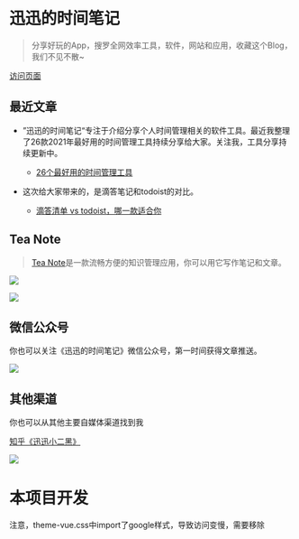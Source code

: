 # 迅迅的时间笔记

> 分享好玩的App，搜罗全网效率工具，软件，网站和应用，收藏这个Blog，我们不见不散~

[访问页面](https://xunxun2hei.github.io/#/)

## 最近文章

* ”迅迅的时间笔记“专注于介绍分享个人时间管理相关的软件工具。最近我整理了26款2021年最好用的时间管理工具持续分享给大家。关注我，工具分享持续更新中。
  * [26个最好用的时间管理工具](docs/zh/26个最好用的时间管理工具.md "26个最好用的时间管理工具")

* 这次给大家带来的，是滴答笔记和todoist的对比。
  * [滴答清单 vs todoist，哪一款适合你](docs/zh/滴答清单vstodoist哪一款适合你.md "滴答清单 vs todoist，哪一款适合你")

## Tea Note

> [Tea Note](docs/zh/tea.md)是一款流畅方便的知识管理应用，你可以用它写作笔记和文章。

[![](https://xunxun2hei.oss-cn-shanghai.aliyuncs.com/teanoteapp/download-from-app-store.svg)](https://apps.apple.com/cn/app/tea-note/id1535197651?mt=12)

![](https://xunxun2hei.oss-cn-shanghai.aliyuncs.com/teanote/807cbc17-e021-5267-ac31-3bae0fe9208a.image.png)

## 微信公众号

你也可以关注《迅迅的时间笔记》微信公众号，第一时间获得文章推送。

![](https://xunxun2hei.oss-cn-shanghai.aliyuncs.com/system/qrcode_for_gh_d14fa0fe79e4_258.jpg)

## 其他渠道
你也可以从其他主要自媒体渠道找到我

[知乎《迅迅小二黑》](https://www.zhihu.com/people/xun-xun-de-shi-jian-bi-ji)

![](https://xunxun2hei.oss-cn-shanghai.aliyuncs.com/system/54__5669caff86cb49de0a1896fde5393297_6aac0b0b6fb1be86b7fd69634a305694.png)

# 本项目开发
注意，theme-vue.css中import了google样式，导致访问变慢，需要移除